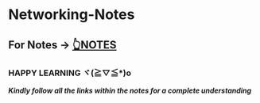 # Networking-Notes

## For Notes -> [👆NOTES](Networking_notes.md)

### HAPPY LEARNING ヾ(≧▽≦*)o

***Kindly follow all the links within the notes for a complete understanding***

